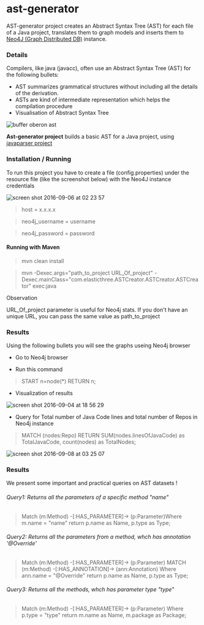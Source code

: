 # ast-generator
AST-generator project creates an Abstract Syntax Tree (AST) for each file of a Java project, translates them to graph models and inserts them to [Neo4J (Graph Distributed DB)](https://neo4j.com/) instance.

### Details

Compilers, like java (javacc), often use an Abstract Syntax Tree (AST) for the following bullets:
  - AST summarizes grammatical structures without including all the details of the derivation.
  - ASTs are kind of intermediate representation which helps the compilation procedure
  - Visualisation of Abstract Syntax Tree 

![buffer oberon ast](https://cloud.githubusercontent.com/assets/11991105/18111997/e36981bc-6f2c-11e6-9c24-a736bc6874b5.png)

**Ast-generator project** builds a basic AST for a Java project, using [javaparser project](http://javaparser.org/)


### Installation / Running

To run this project you have to create a file (config.properties) under the resource file (like the screenshot below) with the Neo4J instance credentials

![screen shot 2016-09-06 at 02 23 57](https://cloud.githubusercontent.com/assets/11991105/18258138/01f770f2-73d9-11e6-821d-3b47ec8535fb.png)

> host = x.x.x.x

> neo4j_username = username

> neo4j_password = password

#### Running with Maven

> mvn clean install

> mvn -Dexec.args="path_to_project URL_Of_project"  -Dexec.mainClass="com.elasticthree.ASTCreator.ASTCreator.ASTCreator" exec:java

Observation

URL_Of_project parameter is useful for Neo4j stats. If you don't have an unique URL, you can pass the same value as path_to_project
 
### Results

Using the following bullets you will see the graphs useing Neo4j browser

* Go to Neo4j browser

* Run this command

> START n=node(*) RETURN n;

* Visualization of results

![screen shot 2016-09-04 at 18 56 29](https://cloud.githubusercontent.com/assets/11991105/18232103/73a582a6-72d1-11e6-9011-f0a468595e3f.png)

*  Query for Total number of Java Code lines and total number of Repos in Neo4j instance

> MATCH (nodes:Repo) RETURN SUM(nodes.linesOfJavaCode) as TotalJavaCode, count(nodes) as TotalNodes;

![screen shot 2016-09-08 at 03 25 07](https://cloud.githubusercontent.com/assets/11991105/18333027/f7d59cec-7573-11e6-898a-dcd78d650117.png)


### Results

We present some important and practical queries on AST datasets !

###### Query1: Returns all the parameters of a specific method "name"

> Match (m:Method) -[:HAS_PARAMETER]-> (p:Parameter)Where m.name = "name" return p.name as Name, p.type as Type;

###### Query2: Returns all the parameters from a method, whch has annotation '@Override'

> Match (m:Method) -[:HAS_PARAMETER]-> (p:Parameter) MATCH (m:Method) -[:HAS_ANNOTATION]-> (ann:Annotation) Where ann.name = "@Override" return p.name as Name, p.type as Type;

###### Query3: Returns all the methods, whch has parameter type "type"

> Match (m:Method) -[:HAS_PARAMETER]-> (p:Parameter) Where p.type = "type" return m.name as Name, m.package as Package;
